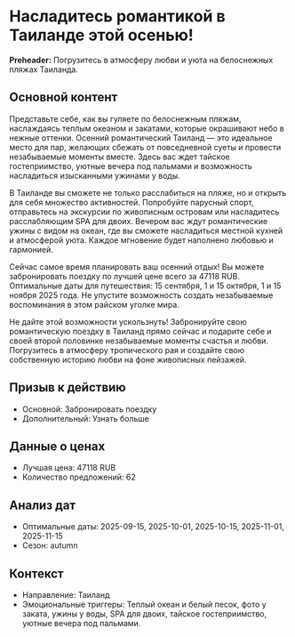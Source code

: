 # Насладитесь романтикой в Таиланде этой осенью!

**Preheader:** Погрузитесь в атмосферу любви и уюта на белоснежных пляжах Таиланда.

## Основной контент

Представьте себе, как вы гуляете по белоснежным пляжам, наслаждаясь теплым океаном и закатами, которые окрашивают небо в нежные оттенки. Осенний романтический Таиланд — это идеальное место для пар, желающих сбежать от повседневной суеты и провести незабываемые моменты вместе. Здесь вас ждет тайское гостеприимство, уютные вечера под пальмами и возможность насладиться изысканными ужинами у воды.

В Таиланде вы сможете не только расслабиться на пляже, но и открыть для себя множество активностей. Попробуйте парусный спорт, отправьтесь на экскурсии по живописным островам или насладитесь расслабляющим SPA для двоих. Вечером вас ждут романтические ужины с видом на океан, где вы сможете насладиться местной кухней и атмосферой уюта. Каждое мгновение будет наполнено любовью и гармонией.

Сейчас самое время планировать ваш осенний отдых! Вы можете забронировать поездку по лучшей цене всего за 47118 RUB. Оптимальные даты для путешествия: 15 сентября, 1 и 15 октября, 1 и 15 ноября 2025 года. Не упустите возможность создать незабываемые воспоминания в этом райском уголке мира.

Не дайте этой возможности ускользнуть! Забронируйте свою романтическую поездку в Таиланд прямо сейчас и подарите себе и своей второй половинке незабываемые моменты счастья и любви. Погрузитесь в атмосферу тропического рая и создайте свою собственную историю любви на фоне живописных пейзажей.

## Призыв к действию

- Основной: Забронировать поездку
- Дополнительный: Узнать больше

## Данные о ценах

- Лучшая цена: 47118 RUB
- Количество предложений: 62

## Анализ дат

- Оптимальные даты: 2025-09-15, 2025-10-01, 2025-10-15, 2025-11-01, 2025-11-15
- Сезон: autumn

## Контекст

- Направление: Таиланд
- Эмоциональные триггеры: Теплый океан и белый песок, фото у заката, ужины у воды, SPA для двоих, тайское гостеприимство, уютные вечера под пальмами.
